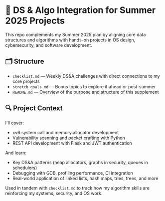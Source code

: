 # 🧠 DS & Algo Integration for Summer 2025 Projects

This repo complements my Summer 2025 plan by aligning core data structures and algorithms with hands-on projects in OS design, cybersecurity, and software development.

## 🗂 Structure

- `checklist.md` — Weekly DS&A challenges with direct connections to my core projects
- `stretch_goals.md` — Bonus topics to explore if ahead or post-summer
- `README.md` — Overview of the purpose and structure of this supplement

## 🔍 Project Context

I'll cover:

- xv6 system call and memory allocator development
- Vulnerability scanning and packet crafting with Python
- REST API development with Flask and JWT authentication

And learn:

- Key DS&A patterns (heap allocators, graphs in security, queues in schedulers)
- Debugging with GDB, profiling performance, CI integration
- Real-world application of linked lists, hash maps, tries, trees, and more

Used in tandem with `checklist.md` to track how my algorithm skills are reinforcing my systems, security, and OS work.
